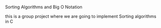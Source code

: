Sorting Algorithms and Big O Notation

this is a group project where we are going to implement Sorting algorithms in C


